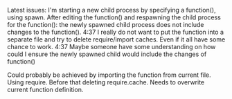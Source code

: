Latest issues:
I'm starting a new child process by specifying a function(), using spawn.
After editing the function() and respawning the child process for the function():
the newly spawned child process does not include changes to the function().
4:37
I really do not want to put the function into a separate file and try to delete require/import caches.
Even if it all have some chance to work.
4:37
Maybe someone have some understanding on how could I ensure the newly spawned child would include the changes of function()

Could probably be achieved by importing the function from current file. Using require. Before that deleting require.cache.
Needs to overwrite current function definition.
